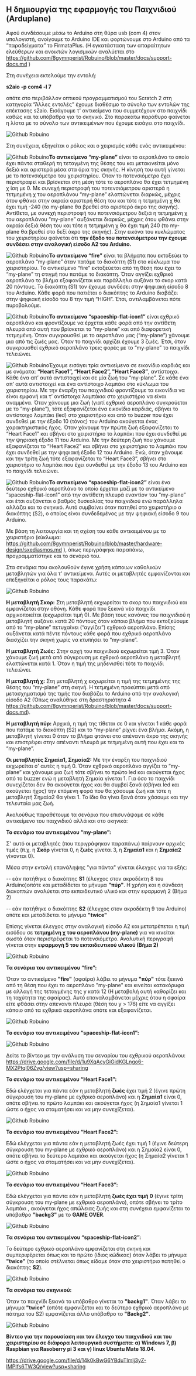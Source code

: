 
## Η δημιουργία της εφαρμογής του Παιχνιδιού (Arduplane)


Αφού συνδέσουμε μέσω το Arduino  στη θύρα usb (com 4) στον υπολογιστή, ανοίγουμε το  Arduino IDE και φορτώνουμε στο Arduino από τα “παραδείγματα” το  FirmataPlus. (Η εγκατάσταση των απαραίτητων ελεύθερων και ανοικτών λογισμικών αναλύεται στο https://github.com/8gymnperist/Robuino/blob/master/docs/support-docs.md )


Στη συνέχεια εκτελούμε την εντολή:

**s2aio  -p com4 -l 7**

οπότε στο περιβάλλον οπτικού προγραμματισμού του Scratch 2 στη κατηγορία “Άλλες εντολές” έχουμε διαθέσιμο το σύνολο των εντολών της επέκτασης s2aio. Εισάγουμε τ' αντικείμενα που συμμετέχουν στο παιχνίδι καθώς και τα υπόβαθρα για το σκηνικό. Στο παρακάτω παράθυρο φαίνεται η λίστα με το σύνολο των αντικειμένων που έχουμε εισάγει στο παιχνίδι.

![Github Robuino](/images/42.png)

Στη συνέχεια, εξηγείται ο ρόλος και ο χειρισμός κάθε  ενός αντικειμένου:

![Github Robuino](/images/43.png)**Το αντικείμενο “my-plane”** είναι το αεροπλάνο το οποίο έχει πάντα σταθερή τη τεταγμένη της θέσης του και μετακινείται μόνο δεξιά και αριστερά μέσα στα όρια της σκηνής. Η κίνησή του αυτή γίνεται με το ποτενσιόμετρο του χειριστηρίου. Όταν το ποτενσιόμετρο έχει περιστραφεί και βρίσκεται  στη μέση τότε το αεροπλάνο θα έχει τετμημένη χ ίση με 0. Με συνεχή περιστροφή του ποτενσιόμετρου αριστερά η τετμημένη χ του αεροπλάνου “my-plane” ελαττώνεται διαρκώς, μέχρις  ότου φθάνει στην ακραία αριστερή θέση του και τότε η τετμημένη χ θα έχει τιμή -240 (το my-plane θα βρεθεί στο αριστερό άκρο της σκηνής). Αντίθετα, με συνεχή περιστροφή του ποτενσιόμετρου δεξιά η τετμημένη χ του αεροπλάνου “my-plane” αυξάνεται διαρκώς, μέχρις  ότου φθάνει στην ακραία δεξιά θέση του και τότε η τετμημένη χ θα έχει τιμή 240 (το my-plane θα βρεθεί στο δεξί άκρο της σκηνής). Στην εικόνα του κυκλώματος του χειριστηρίου  φαίνεται ότι **την έξοδο του ποτενσιόμετρου την έχουμε συνδέσει στην αναλογική είσοδο Α2 του Arduino.**

![Github Robuino](/images/44.png)**Το αντικείμενο “fire”** είναι τα βλήματα που εκτοξεύει το αεροπλάνο “my-plane” όταν πατάμε το διακόπτη (S1) στο κύκλωμα του χειριστηρίου. Το αντικείμενο “fire” εκτοξεύεται από τη θέση που έχει το “my-plane” τη στιγμή που πατάμε το διακόπτη. Όταν αγγίζει εχθρικό αεροπλάνο το βλήμα εξαφανίζεται και παράλληλα αυξάνει το σκορ κατά 20 πόντους. 
To διακόπτη (S1) τον έχουμε συνδέσει στην ψηφιακή είσοδο 8 του Arduino.  Κάθε φορά που πατιέται ο διακόπτης το Arduino διαβάζει στην ψηφιακή είσοδό του 8 την τιμή “HIGH”. Έτσι, αντιλαμβάνεται πότε πυροβολούμε.

![Github Robuino](/images/45.png)**Το αντικείμενο “spaceship-flat-icon1”** είναι εχθρικό αεροπλάνο και φροντίζουμε να έρχεται κάθε φορά από την αντίθετη πλευρά από αυτή που βρίσκεται το “my-plane” και από διαφορετική τετμημένη. Όταν συγκρουσθεί με το αεροπλάνο μας (“my-plane”) χάνουμε μια από τις ζωές μας. Όταν το παιχνίδι αρχίζει έχουμε 3 ζωές. Έτσι, όταν συγκρουσθεί εχθρικό αεροπλάνο τρεις φορές με το “my-plane” το παιχνίδι τελειώνει. 

![Github Robuino](/images/46.png)Έχουμε εισάγει τρία αντικείμενα σε εικονίδιο καρδιάς και με ονόματα: **“Heart Face1”, “Heart Face2”, "Heart Face3”**, αντίστοιχα. Κάθε ένα απ’ αυτά αντιστοιχεί και σε μία ζωή του “my-plane”. Σε κάθε ένα απ’ αυτά  αντιστοιχεί και ένα αντίστοιχο λαμπάκι στο κύκλωμα του χειριστηρίου. Με την έναρξη του παιχνιδιού φροντίζουμε τα εικονίδια να είναι εμφανή και τ’ αντίστοιχα λαμπάκια στο χειριστήριο να είναι αναμμένα. Όταν χάνουμε μια ζωή (γιατί εχθρικό αεροπλάνο συγκρούεται με το “my-plane”), τότε εξαφανίζεται ένα εικονίδιο καρδιάς, σβήνει το αντίστοιχο λαμπάκι (led) στο χειριστήριο και από το buzzer που έχει συνδεθεί με την έξοδο 10 (τόνος) του Arduino ακούγεται ένας χαρακτηριστικός ήχος. Όταν χάνουμε την πρώτη ζωή εξαφανίζεται το “Heart Face1” και σβήνει στο χειριστήριο το λαμπάκι που έχει συνδεθεί με την ψηφιακή έξοδο 11 του Arduino. Με την δεύτερη ζωή που χάνουμε εξαφανίζεται το “Heart Face2” και σβήνει στο χειριστήριο το λαμπάκι που έχει συνδεθεί με την ψηφιακή έξοδο 12 του Arduino. Ενώ, όταν χάνουμε και την τρίτη ζωή τότε εξαφανίζεται το “Heart Face3”, σβήνει στο χειριστήριο το λαμπάκι που έχει συνδεθεί με την έξοδο 13 του Arduino και το παιχνίδι τελειώνει.

![Github Robuino](/images/49.png)**Το αντικείμενο “spaceship-flat-icon2”** είναι ένα δεύτερο εχθρικό αεροπλάνο το οποίο έρχεται μαζί με το αντικείμενο “spaceship-flat-icon1”  από την αντίθετη πλευρά εναντίον του “my-plane” και έτσι αυξάνεται ο βαθμός δυσκολίας του παιχνιδιού ενώ παράλληλα αλλάζει και το σκηνικό. Αυτό συμβαίνει όταν πατηθεί στο χειριστήριο ο διακόπτης  (S2), ο οποίος είναι συνδεδεμένος με την ψηφιακή είσοδο 9 του Arduino.

Με βάση τη λειτουργία και τη σχέση του κάθε αντικειμένου με το χειριστήριο (κύκλωμα: https://github.com/8gymnperist/Robuino/blob/master/hardware-design/sxediasmos.md ), όπως περιγράφηκε παραπάνω, προγραμματίστηκε και το σενάριό του.

Στα σενάρια που ακολουθούν έγινε χρήση κάποιων καθολικών μεταβλητών για όλα τ' αντικείμενα. Αυτές οι μεταβλητές εμφανίζονται και επεξηγείται ο ρόλος τους παρακάτω:

![Github Robuino](/images/57.png)

**Η μεταβλητή Σκορ:** Στη μεταβλητή εκχωρείται το σκορ του παιχνιδιού και εμφανίζεται στην οθόνη. Κάθε φορά που ξεκινά νέο παιχνίδι αρχικοποιείται (εκχωρείται τιμή 0). Με βάση τους κανόνες του παιχνιδιού η μεταβλητή αυξάνει κατά 20 πόντους όταν κάποιο βλήμα που εκτοξεύουμε από το “my-plane” πετυχαίνει (“αγγίζει”) εχθρικό αεροπλάνο. Επίσης αυξάνεται κατά πέντε πόντους κάθε φορά που εχθρικό αεροπλάνο διασχίζει την σκηνή χωρίς να κτυπήσει το “my-plane”.

**Η μεταβλητή Ζωές:**  Στην αρχή του παιχνιδιού εκχωρείται τιμή 3. Όταν χάνουμε ζωή μετά από σύγκρουση με εχθρικό αεροπλάνο η μεταβλητή ελαττώνεται κατά 1. Όταν η τιμή της μηδενισθεί τότε το παιχνίδι τελειώνει.

**Η μεταβλητή χ:** Στη μεταβλητή χ εκχωρείται η τιμή της τετμημένης της θέσης του “my-plane” στη σκηνή. Η τετμημένη προκύπτει μετά από μετασχηματισμό της τιμής που διαβάζει το Arduino από την αναλογική είσοδο Α2 (Όπως αναλύθηκε στη δραστηριότητα 4 https://github.com/8gymnperist/Robuino/blob/master/docs/support-docs.md). 

**Η μεταβλητή πύρ:** Αρχικά, η τιμή της τίθεται σε 0 και γίνεται 1 κάθε φορά που πατάμε το διακόπτη (S2) και το “my-plane” ρίχνει ένα βλήμα. Ακόμη, η μεταβλητή γίνεται 0 όταν το βλήμα φτάνει στο απέναντι άκρο της σκηνής και επιστρέφει στην απέναντι πλευρά με τετμημένη αυτή που έχει και το “my-plane”.

**Οι μεταβλητές Σημαία1, Σημαία2:** Με την έναρξη του παιχνιδιού εκχωρείται σ’ αυτές η τιμή 0. Όταν εχθρικό αεροπλάνο αγγίζει το “my-plane” και χάνουμε μια ζωή τότε σβήνει το πρώτο led και ακούγεται ήχος από το buzzer ενώ η μεταβλητή Σημαία γίνεται 1. Για όσο το παιχνίδι συνεχίζεται δεν θα ακούγεται ήχος και θα συμβεί ξανά (σβήνει led και ακούγεται ήχος) την επόμενη φορά που θα χάσουμε ζωή και τότε η μεταβλητή Σημαία2 θα γίνει 1. Το ίδιο θα γίνει ξανά όταν χάσουμε και την τελευταία μας ζωή.

Ακολούθως παραθέτουμε τα σενάρια που επισυνάψαμε σε κάθε αντικείμενο του παιχνιδιού αλλά και στο σκηνικό:

**Το σενάριο του αντικειμένου “my-plane”:**

Σ' αυτό οι μεταβλητές (που περιγράφηκαν παραπάνω) παίρνουν αρχικές τιμές (π.χ. η  **Σκόρ** γίνεται 0, η **ζωές** γίνεται 3, η **Σημαία1** και η **Σημαία2** γίνονται 0).

Μέσα στην εντολή επανάληψης "για πάντα" γίνεται έλεγχος για τα εξής:

-- εάν πατήθηκε ο διακόπτης **S1** (έλεγχος στον ακροδέκτη 8 του Arduino)οπότε και  μεταδίδεται το μήνυμα **"πύρ"**. Η χρήση και η σύνδεση  διακοπτών αναλύεται στο εκπαιδευτικό υλικό και στην εφαρμογή 2 (Βήμα 2)

-- εάν πατήθηκε ο διακόπτης **S2** (έλεγχος στον ακροδέκτη 9 του Arduino) οπότε και  μεταδίδεται το μήνυμα **"twice"**

Επίσης γίνεται έλεγχος στην αναλογική είσοδο Α2 και μετατρέπεται η τιμή εισόδου σε **τετμημένη χ του αεροπλάνου (my-plane)** για να κινείται σωστά όταν περιστρέφεται το ποτενσιόμετρο. Αναλυτική περιγραφή γίνεται στην **εφαρμογή 5 του εκπαιδευτικού υλικού (Βήμα 2)**

![Github Robuino](/images/50.png)

**Τα σενάρια του αντικειμένου “fire”:**

Όταν το αντικείμενο **"fire"** (σφαίρα) λάβει το μήνυμα **"πύρ"** τότε ξεκινά από τη θέση που έχει το αεροπλάνο "my-plane" και κινείται κατακόρυφα με αλλαγή της τεταγμένης της y κατά 12 (Η μεταβολή αυτή καθορίζει και τη ταχύτητα της σφαίρας). Αυτό επαναλαμβάνεται μέχρις ότου η σφαίρα είτε φθάσει στην απεναντι πλευρά (θέση του y > 176) είτε να αγγίξει κάποιο από τα εχθρικά αεροπλάνα οπότε και εξαφανίζεται.

![Github Robuino](/images/51.png)

**Το σενάριο του αντικειμένου “spaceship-flat-icon1”:**

![Github Robuino](/images/52.png)

Δείτε το βίντεο με την ανάλυση του σεναρίου του εχθρικού αεροπλάνου: https://drive.google.com/file/d/1u9XqAcyGiGidKGLngo6-MX2Ptql06Zvg/view?usp=sharing

**Το σενάριο του αντικειμένου “Heart Face1”:**

Εδώ ελέγχεται για πάντα εάν η μεταβλητή **ζωές** έχει τιμή 2 (έγινε πρώτη σύγκρουση του my-plane με εχθρικό αεροπλάνο) και η **Σημαία1** είναι 0, οπότε σβήνει το πρώτο λαμπάκι και ακούγεται ήχος (η Σημαία1 γίνεται 1 ώστε ο ήχος να σταματήσει και να μην συνεχίζεται).

![Github Robuino](/images/53.png)

**Το σενάριο του αντικειμένου “Heart Face2”:**

Εδώ ελέγχεται για πάντα εάν η μεταβλητή ζωές έχει τιμή 1 (έγινε δεύτερη σύγκρουση του my-plane με εχθρικό αεροπλάνο) και η Σημαία2 είναι 0, οπότε σβήνει το δεύτερο λαμπάκι και ακούγεται ήχος (η Σημαία2 γίνεται 1 ώστε ο ήχος να σταματήσει και να μην συνεχίζεται).

![Github Robuino](/images/54.png)

**Το σενάριο του αντικειμένου “Heart Face3”:**

Εδώ ελέγχεται για πάντα εάν η μεταβλητή **ζωές έχει τιμή 0** (έγινε τρίτη σύγκρουση του my-plane με εχθρικό αεροπλάνο),  οπότε σβήνει το τρίτο λαμπάκι ,  ακούγεται ήχος απώλειας ζωής και στη συνέχεια εμφανίζεται το υπόβαθρο **"backg3"** με το **GAME OVER**.

![Github Robuino](/images/55.png)

**Τα σενάρια του αντικειμένου “spaceship-flat-icon2”:**

Το δεύτερο εχθρικό αεροπλάνο εμφανίζεται στη σκηνή και συμπεριφέρεται όπως και το πρώτο (ίδιος κώδικας) όταν λάβει το μήνυμα **"twice"** (το οποίο στέλνεται όπως είδαμε όταν στο χειριστήριο πατηθεί ο διακόπτης **S2**).

![Github Robuino](/images/56.png)

**Τα σενάρια του σκηνικού:**

Όταν το παιχνίδι ξεκινά το υπόβαθρο γίνεται το **"backg1"**. Όταν λάβει το μήνυμα **"twice"** (οπότε εμφανίζεται και το δεύτερο εχθρικό αεροπλάνο με πάτημα του S2) εμφανίζεται άλλο υπόβαθρο το **"Backg2"**.

![Github Robuino](/images/58.png)

**Βίντεο για την παρουσίαση και τον έλεγχο του παιχνιδιού και του χειριστηρίου σε διάφορα λειτουργικά συστήματα: α) Windows 7, β) Raspbian για Rasoberry pi 3 και γ) linux Ubuntu Mate 18.04.**

https://drive.google.com/file/d/14k0kBwG6YBduTImlj3yZ-IMPIfs6TW3Q/view?usp=sharing 

